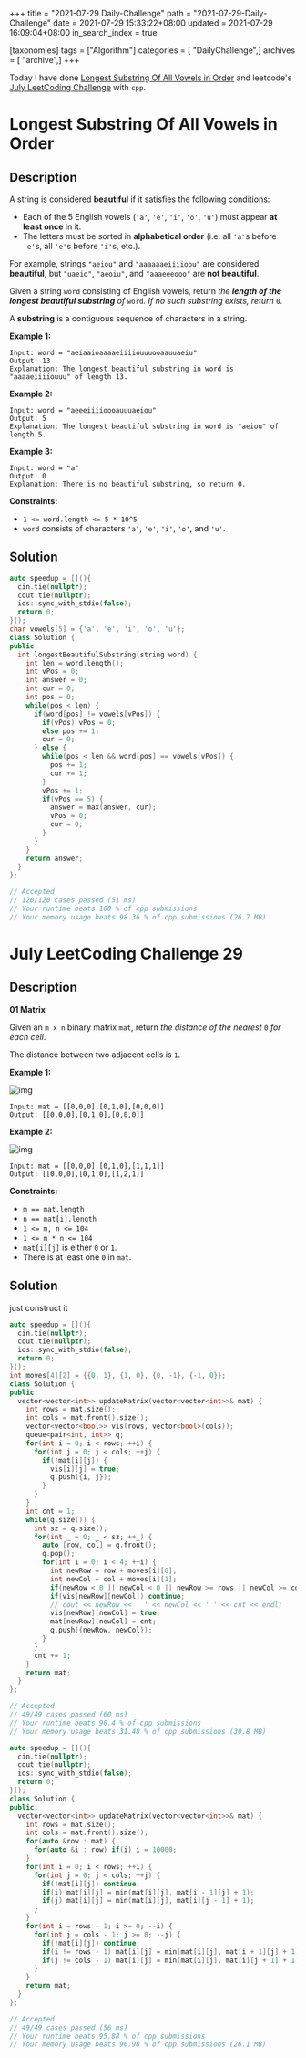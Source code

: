 +++
title = "2021-07-29 Daily-Challenge"
path = "2021-07-29-Daily-Challenge"
date = 2021-07-29 15:33:22+08:00
updated = 2021-07-29 16:09:04+08:00
in_search_index = true

[taxonomies]
tags = ["Algorithm"]
categories = [ "DailyChallenge",]
archives = [ "archive",]
+++

Today I have done [Longest Substring Of All Vowels in Order](https://leetcode.com/problems/longest-substring-of-all-vowels-in-order/description/) and leetcode's [July LeetCoding Challenge](https://leetcode.com/explore/challenge/card/july-leetcoding-challenge-2021/612/week-5-july-29th-july-31st/3831/) with `cpp`.

<!-- more -->

# Longest Substring Of All Vowels in Order

## Description

A string is considered **beautiful** if it satisfies the following conditions:

- Each of the 5 English vowels (`'a'`, `'e'`, `'i'`, `'o'`, `'u'`) must appear **at least once** in it.
- The letters must be sorted in **alphabetical order** (i.e. all `'a'`s before `'e'`s, all `'e'`s before `'i'`s, etc.).

For example, strings `"aeiou"` and `"aaaaaaeiiiioou"` are considered **beautiful**, but `"uaeio"`, `"aeoiu"`, and `"aaaeeeooo"` are **not beautiful**.

Given a string `word` consisting of English vowels, return *the **length of the longest beautiful substring** of* `word`*. If no such substring exists, return* `0`.

A **substring** is a contiguous sequence of characters in a string.

 

**Example 1:**

```
Input: word = "aeiaaioaaaaeiiiiouuuooaauuaeiu"
Output: 13
Explanation: The longest beautiful substring in word is "aaaaeiiiiouuu" of length 13.
```

**Example 2:**

```
Input: word = "aeeeiiiioooauuuaeiou"
Output: 5
Explanation: The longest beautiful substring in word is "aeiou" of length 5.
```

**Example 3:**

```
Input: word = "a"
Output: 0
Explanation: There is no beautiful substring, so return 0.
```

 

**Constraints:**

- `1 <= word.length <= 5 * 10^5`
- `word` consists of characters `'a'`, `'e'`, `'i'`, `'o'`, and `'u'`.

## Solution

``` cpp
auto speedup = [](){
  cin.tie(nullptr);
  cout.tie(nullptr);
  ios::sync_with_stdio(false);
  return 0;
}();
char vowels[5] = {'a', 'e', 'i', 'o', 'u'};
class Solution {
public:
  int longestBeautifulSubstring(string word) {
    int len = word.length();
    int vPos = 0;
    int answer = 0;
    int cur = 0;
    int pos = 0;
    while(pos < len) {
      if(word[pos] != vowels[vPos]) {
        if(vPos) vPos = 0;
        else pos += 1;
        cur = 0;
      } else {
        while(pos < len && word[pos] == vowels[vPos]) {
          pos += 1;
          cur += 1;
        }
        vPos += 1;
        if(vPos == 5) {
          answer = max(answer, cur);
          vPos = 0;
          cur = 0;
        }
      }
    }
    return answer;
  }
};

// Accepted
// 120/120 cases passed (51 ms)
// Your runtime beats 100 % of cpp submissions
// Your memory usage beats 98.36 % of cpp submissions (26.7 MB)
```

# July LeetCoding Challenge 29

## Description

**01 Matrix**

Given an `m x n` binary matrix `mat`, return *the distance of the nearest* `0` *for each cell*.

The distance between two adjacent cells is `1`.

 

**Example 1:**

![img](https://assets.leetcode.com/uploads/2021/04/24/01-1-grid.jpg)

```
Input: mat = [[0,0,0],[0,1,0],[0,0,0]]
Output: [[0,0,0],[0,1,0],[0,0,0]]
```

**Example 2:**

![img](https://assets.leetcode.com/uploads/2021/04/24/01-2-grid.jpg)

```
Input: mat = [[0,0,0],[0,1,0],[1,1,1]]
Output: [[0,0,0],[0,1,0],[1,2,1]]
```

 

**Constraints:**

- `m == mat.length`
- `n == mat[i].length`
- `1 <= m, n <= 104`
- `1 <= m * n <= 104`
- `mat[i][j]` is either `0` or `1`.
- There is at least one `0` in `mat`.

## Solution

just construct it

``` cpp
auto speedup = [](){
  cin.tie(nullptr);
  cout.tie(nullptr);
  ios::sync_with_stdio(false);
  return 0;
}();
int moves[4][2] = {{0, 1}, {1, 0}, {0, -1}, {-1, 0}};
class Solution {
public:
  vector<vector<int>> updateMatrix(vector<vector<int>>& mat) {
    int rows = mat.size();
    int cols = mat.front().size();
    vector<vector<bool>> vis(rows, vector<bool>(cols));
    queue<pair<int, int>> q;
    for(int i = 0; i < rows; ++i) {
      for(int j = 0; j < cols; ++j) {
        if(!mat[i][j]) {
          vis[i][j] = true;
          q.push({i, j});
        }
      }
    }
    int cnt = 1;
    while(q.size()) {
      int sz = q.size();
      for(int _ = 0; _ < sz; ++_) {
        auto [row, col] = q.front();
        q.pop();
        for(int i = 0; i < 4; ++i) {
          int newRow = row + moves[i][0];
          int newCol = col + moves[i][1];
          if(newRow < 0 || newCol < 0 || newRow >= rows || newCol >= cols) continue;
          if(vis[newRow][newCol]) continue;
          // cout << newRow << ' ' << newCol << ' ' << cnt << endl;
          vis[newRow][newCol] = true;
          mat[newRow][newCol] = cnt;
          q.push({newRow, newCol});
        }
      }
      cnt += 1;
    }
    return mat;
  }
};

// Accepted
// 49/49 cases passed (60 ms)
// Your runtime beats 90.4 % of cpp submissions
// Your memory usage beats 31.48 % of cpp submissions (30.8 MB)
```

``` cpp
auto speedup = [](){
  cin.tie(nullptr);
  cout.tie(nullptr);
  ios::sync_with_stdio(false);
  return 0;
}();
class Solution {
public:
  vector<vector<int>> updateMatrix(vector<vector<int>>& mat) {
    int rows = mat.size();
    int cols = mat.front().size();
    for(auto &row : mat) {
      for(auto &i : row) if(i) i = 10000;
    }
    for(int i = 0; i < rows; ++i) {
      for(int j = 0; j < cols; ++j) {
        if(!mat[i][j]) continue;
        if(i) mat[i][j] = min(mat[i][j], mat[i - 1][j] + 1);
        if(j) mat[i][j] = min(mat[i][j], mat[i][j - 1] + 1);
      }
    }
    for(int i = rows - 1; i >= 0; --i) {
      for(int j = cols - 1; j >= 0; --j) {
        if(!mat[i][j]) continue;
        if(i != rows - 1) mat[i][j] = min(mat[i][j], mat[i + 1][j] + 1);
        if(j != cols - 1) mat[i][j] = min(mat[i][j], mat[i][j + 1] + 1);
      }
    }
    return mat;
  }
};

// Accepted
// 49/49 cases passed (56 ms)
// Your runtime beats 95.88 % of cpp submissions
// Your memory usage beats 96.98 % of cpp submissions (26.1 MB)
```
